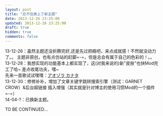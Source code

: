 ```yaml
---
layout: post
title: "忍不住换上了新主题"
date: 2013-12-26 23:25:00
updated: 2013-12-26 23:25:00
draft: true
hidden: true
comments: false
---
```


13-12-26：虽然主题还没折腾完好,还是先过把瘾吧，来点成就感！不然就没动力了。。
主题非原创，也有点仿站的赶脚=-=，但是总会有属于自己的色彩的！。。  
13-12-28：我想实现的功能基本上都实现了，这(对我来说的)新"皮肤"也快Mod完工了哈~
差点收尾功夫，嘿~  
先来一首歌试试嘿嘿：[アオゾラ カナタ](https://www.xiami.com/song/1769867955)  
13-12-30：修修补补，增加了文章关键字跳转搜索引擎（测试：GARNET CROW）&后台超链接
插入增强（其实就是针对博主的使用习惯Mod的一个插件=-=）  
14-04-?：已换新主题。

<!--more-->

TO BE CONTINUED...
